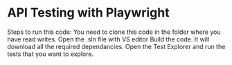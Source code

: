 # API Testing with Playwright

Steps to run this code:
You need to clone this code in the folder where you have read writes.
Open the .sln file with VS editor
Build the code. It will download all the required dependancies.
Open the Test Explorer and run the tests that you want to explore.
